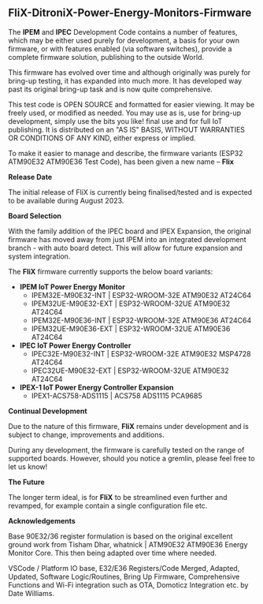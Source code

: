 ## FliX-DitroniX-Power-Energy-Monitors-Firmware

The **IPEM** and **IPEC** Development Code contains a number of features, which may be either used purely for development, a basis for your own firmware, or with features enabled (via software switches), provide a complete firmware solution, publishing to the outside World.

This firmware has evolved over time and although originally was purely for bring-up testing, it has expanded into much more. It has developed way past its original bring-up task and is now quite comprehensive.

This test code is OPEN SOURCE and formatted for easier viewing. It may be freely used, or modified as needed. You may use as is, use for bring-up development, simply use the bits you like! final use and for full IoT publishing. It is distributed on an "AS IS" BASIS, WITHOUT WARRANTIES OR CONDITIONS OF ANY KIND, either express or implied.

To make it easier to manage and describe, the firmware variants (ESP32 ATM90E32 ATM90E36 Test Code), has been given a new name – **Flix**

**Release Date**

The initial release of FliX is currently being finalised/tested and is expected to be available during August 2023.

**Board Selection**

With the family addition of the IPEC board and IPEX Expansion, the original firmware has moved away from just IPEM into an integrated development branch - with auto board detect. This will allow for future expansion and system integration.

The **FliX** firmware currently supports the below board variants:

-   **IPEM IoT Power Energy Monitor**
    -   IPEM32E-M90E32-INT \| ESP32-WROOM-32E ATM90E32 AT24C64
    -   IPEM32UE-M90E32-EXT \| ESP32-WROOM-32UE ATM90E32 AT24C64
    -   IPEM32E-M90E36-INT \| ESP32-WROOM-32E ATM90E36 AT24C64
    -   IPEM32UE-M90E36-EXT \| ESP32-WROOM-32UE ATM90E36 AT24C64
-   **IPEC IoT Power Energy Controller**
    -   IPEC32E-M90E32-INT \| ESP32-WROOM-32E ATM90E32 MSP4728 AT24C64
    -   IPEC32UE-M90E32-EXT \| ESP32-WROOM-32UE ATM90E32 AT24C64
-   **IPEX-1 IoT Power Energy Controller Expansion**
    -   IPEX1-ACS758-ADS1115 \| ACS758 ADS1115 PCA9685

**Continual Development**

Due to the nature of this firmware, **FliX** remains under development and is subject to change, improvements and additions.

During any development, the firmware is carefully tested on the range of supported boards. However, should you notice a gremlin, please feel free to let us know!

**The Future**

The longer term ideal, is for **FliX** to be streamlined even further and revamped, for example contain a single configuration file etc.

**Acknowledgements**

Base 90E32/36 register formulation is based on the original excellent ground work from Tisham Dhar, whatnick \| ATM90E32 ATM90E36 Energy Monitor Core. This then being adapted over time where needed.

VSCode / Platform IO base, E32/E36 Registers/Code Merged, Adapted, Updated, Software Logic/Routines, Bring Up Firmware, Comprehensive Functions and Wi-Fi integration such as OTA, Domoticz Integration etc. by Date Williams.

